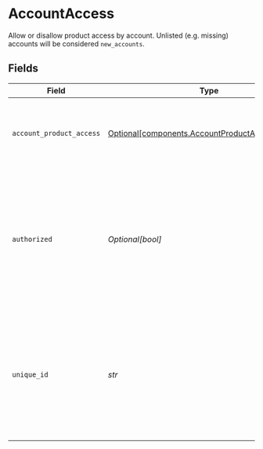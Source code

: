 # AccountAccess

Allow or disallow product access by account. Unlisted (e.g. missing) accounts will be considered `new_accounts`.


## Fields

| Field                                                                                                                                        | Type                                                                                                                                         | Required                                                                                                                                     | Description                                                                                                                                  |
| -------------------------------------------------------------------------------------------------------------------------------------------- | -------------------------------------------------------------------------------------------------------------------------------------------- | -------------------------------------------------------------------------------------------------------------------------------------------- | -------------------------------------------------------------------------------------------------------------------------------------------- |
| `account_product_access`                                                                                                                     | [Optional[components.AccountProductAccessNullable]](../../models/components/accountproductaccessnullable.md)                                 | :heavy_minus_sign:                                                                                                                           | Allow the application to access specific products on this account                                                                            |
| `authorized`                                                                                                                                 | *Optional[bool]*                                                                                                                             | :heavy_minus_sign:                                                                                                                           | Allow the application to see this account (and associated details, including balance) in the list of accounts  If unset, defaults to `true`. |
| `unique_id`                                                                                                                                  | *str*                                                                                                                                        | :heavy_check_mark:                                                                                                                           | The unique account identifier for this account. This value must match that returned by the data access API for this account.                 |